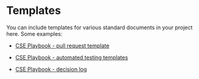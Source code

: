 # Templates

You can include templates for various standard documents in your project here. Some examples:

* [CSE Playbook - pull request template](https://github.com/microsoft/code-with-engineering-playbook/tree/main/docs/code-reviews/pull-request-template)

* [CSE Playbook - automated testing templates](https://github.com/microsoft/code-with-engineering-playbook/tree/main/docs/automated-testing/templates)

* [CSE Playbook - decision log](https://github.com/microsoft/code-with-engineering-playbook/tree/main/docs/design/design-reviews/decision-log)
